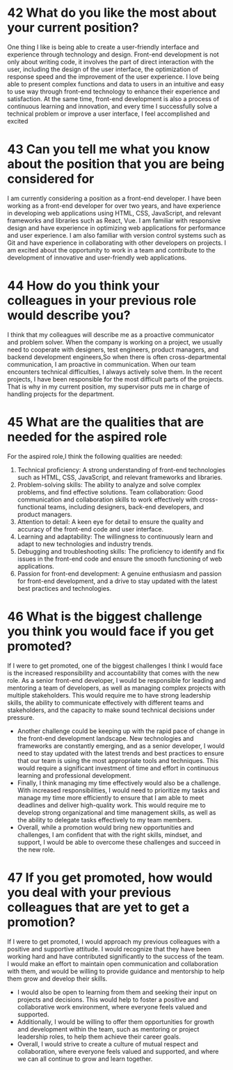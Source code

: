 # 42 What do you like the most about your current position?

<!-- 你最喜欢你目前职位的哪一点? -->

One thing I like is being able to create a user-friendly interface and experience through technology and design. Front-end development is not only about writing code, it involves the part of direct interaction with the user, including the design of the user interface, the optimization of response speed and the improvement of the user experience. I love being able to present complex functions and data to users in an intuitive and easy to use way through front-end technology to enhance their experience and satisfaction. At the same time, front-end development is also a process of continuous learning and innovation, and every time I successfully solve a technical problem or improve a user interface, I feel accomplished and excited

# 43 Can you tell me what you know about the position that you are being considered for

<!-- 你能告诉我你对你正在考虑的职位的了解吗? -->

I am currently considering a position as a front-end developer. I have been working as a front-end developer for over two years, and have experience in developing web applications using HTML, CSS, JavaScript, and relevant frameworks and libraries such as React, Vue. I am familiar with responsive design and have experience in optimizing web applications for performance and user experience. I am also familiar with version control systems such as Git and have experience in collaborating with other developers on projects. I am excited about the opportunity to work in a team and contribute to the development of innovative and user-friendly web applications.

# 44 How do you think your colleagues in your previous role would describe you?

I think that my colleagues will describe me as a proactive communicator and problem solver.
When the company is working on a project, we usually need to cooperate with designers, test engineers, product managers, and backend development engineers,So when there is often cross-departmental communication, I am proactive in communication.
When our team encounters technical difficulties, I always actively solve them. In the recent projects, I have been responsible for the most difficult parts of the projects.
That is why in my current position, my supervisor puts me in charge of handling projects
for the department.

# 45 What are the qualities that are needed for the aspired role

<!-- 你认为这个职位需要什么样的素质? -->

For the aspired role,I think the following qualities are needed:

1. Technical proficiency: A strong understanding of front-end technologies such as HTML, CSS, JavaScript, and relevant frameworks and libraries.
2. Problem-solving skills: The ability to analyze and solve complex problems, and find effective solutions.
   Team collaboration: Good communication and collaboration skills to work effectively with cross-functional teams, including designers, back-end developers, and product managers.
3. Attention to detail: A keen eye for detail to ensure the quality and accuracy of the front-end code and user interface.
4. Learning and adaptability: The willingness to continuously learn and adapt to new technologies and industry trends.
5. Debugging and troubleshooting skills: The proficiency to identify and fix issues in the front-end code and ensure the smooth functioning of web applications.
6. Passion for front-end development: A genuine enthusiasm and passion for front-end development, and a drive to stay updated with the latest best practices and technologies.

# 46 What is the biggest challenge you think you would face if you get promoted?

If I were to get promoted, one of the biggest challenges I think I would face is the increased responsibility and accountability that comes with the new role. As a senior front-end developer, I would be responsible for leading and mentoring a team of developers, as well as managing complex projects with multiple stakeholders. This would require me to have strong leadership skills, the ability to communicate effectively with different teams and stakeholders, and the capacity to make sound technical decisions under pressure.

- Another challenge could be keeping up with the rapid pace of change in the front-end development landscape. New technologies and frameworks are constantly emerging, and as a senior developer, I would need to stay updated with the latest trends and best practices to ensure that our team is using the most appropriate tools and techniques. This would require a significant investment of time and effort in continuous learning and professional development.
- Finally, I think managing my time effectively would also be a challenge. With increased responsibilities, I would need to prioritize my tasks and manage my time more efficiently to ensure that I am able to meet deadlines and deliver high-quality work. This would require me to develop strong organizational and time management skills, as well as the ability to delegate tasks effectively to my team members.
- Overall, while a promotion would bring new opportunities and challenges, I am confident that with the right skills, mindset, and support, I would be able to overcome these challenges and succeed in the new role.

# 47 If you get promoted, how would you deal with your previous colleagues that are yet to get a promotion?

If I were to get promoted, I would approach my previous colleagues with a positive and supportive attitude. I would recognize that they have been working hard and have contributed significantly to the success of the team. I would make an effort to maintain open communication and collaboration with them, and would be willing to provide guidance and mentorship to help them grow and develop their skills.

- I would also be open to learning from them and seeking their input on projects and decisions. This would help to foster a positive and collaborative work environment, where everyone feels valued and supported.
- Additionally, I would be willing to offer them opportunities for growth and development within the team, such as mentoring or project leadership roles, to help them achieve their career goals.
- Overall, I would strive to create a culture of mutual respect and collaboration, where everyone feels valued and supported, and where we can all continue to grow and learn together.
